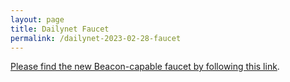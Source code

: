 ```yaml
---
layout: page
title: Dailynet Faucet
permalink: /dailynet-2023-02-28-faucet
---
```


[Please find the new Beacon-capable faucet by following this link](https://faucet.dailynet-2023-02-28.teztnets.xyz).
